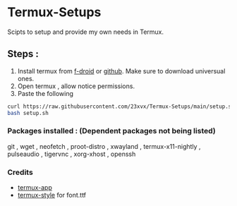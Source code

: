 # Termux-Setups
<p>Scipts to setup and provide my own needs in Termux.</p> 

## Steps : 
1. Install termux from [f-droid](https://f-droid.org/en/packages/com.termux/) or [github](https://github.com/termux/termux-app/releases/tag/v0.118.0). Make sure to download universual ones.
2. Open termux , allow notice permissions. 
3. Paste the following 

```bash 
curl https://raw.githubusercontent.com/23xvx/Termux-Setups/main/setup.sh >> setup.sh 
bash setup.sh 
```

### Packages installed : (Dependent packages not being listed)
git , wget , neofetch , proot-distro , xwayland , termux-x11-nightly , pulseaudio , tigervnc , xorg-xhost , openssh

### Credits 
- [termux-app](https://github.com/termux/termux-app)
- [termux-style](https://github.com/adi1090x/termux-style) for font.ttf 









